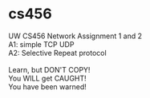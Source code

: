 # cs456<br/>
UW CS456 Network Assignment 1 and 2<br/>
A1: simple TCP UDP<br/>
A2: Selective  Repeat  protocol<br/>
<br/>
Learn, but DON'T COPY!<br/>
You WILL get CAUGHT!<br/>
You have been warned!<br/>
